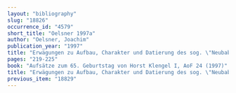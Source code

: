 ```yaml
---
layout: "bibliography"
slug: "18826"
occurrence_id: "4579"
short_title: "Oelsner 1997a"
author: "Oelsner, Joachim"
publication_year: "1997"
title: "Erwägungen zu Aufbau, Charakter und Datierung des sog. \"Neubabylonischen Gesetzesfragments\""
pages: "219-225"
book: "Aufsätze zum 65. Geburtstag von Horst Klengel I, AoF 24 (1997)"
title: "Erwägungen zu Aufbau, Charakter und Datierung des sog. \"Neubabylonischen Gesetzesfragments\""
previous_item: "18829"
---
```

